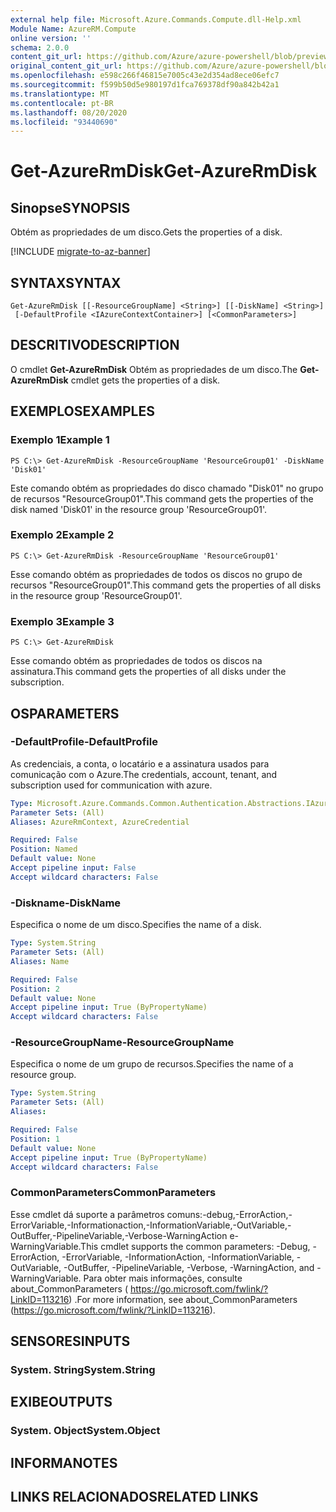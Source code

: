 ```yaml
---
external help file: Microsoft.Azure.Commands.Compute.dll-Help.xml
Module Name: AzureRM.Compute
online version: ''
schema: 2.0.0
content_git_url: https://github.com/Azure/azure-powershell/blob/preview/src/ResourceManager/Compute/Stack/Commands.Compute/help/Get-AzureRmDisk.md
original_content_git_url: https://github.com/Azure/azure-powershell/blob/preview/src/ResourceManager/Compute/Stack/Commands.Compute/help/Get-AzureRmDisk.md
ms.openlocfilehash: e598c266f46815e7005c43e2d354ad8ece06efc7
ms.sourcegitcommit: f599b50d5e980197d1fca769378df90a842b42a1
ms.translationtype: MT
ms.contentlocale: pt-BR
ms.lasthandoff: 08/20/2020
ms.locfileid: "93440690"
---
```

# <span data-ttu-id="3ef99-101">Get-AzureRmDisk</span><span class="sxs-lookup"><span data-stu-id="3ef99-101">Get-AzureRmDisk</span></span>

## <span data-ttu-id="3ef99-102">Sinopse</span><span class="sxs-lookup"><span data-stu-id="3ef99-102">SYNOPSIS</span></span>
<span data-ttu-id="3ef99-103">Obtém as propriedades de um disco.</span><span class="sxs-lookup"><span data-stu-id="3ef99-103">Gets the properties of a disk.</span></span>

[!INCLUDE [migrate-to-az-banner](../../includes/migrate-to-az-banner.md)]

## <span data-ttu-id="3ef99-104">SYNTAX</span><span class="sxs-lookup"><span data-stu-id="3ef99-104">SYNTAX</span></span>

```
Get-AzureRmDisk [[-ResourceGroupName] <String>] [[-DiskName] <String>]
 [-DefaultProfile <IAzureContextContainer>] [<CommonParameters>]
```

## <span data-ttu-id="3ef99-105">DESCRITIVO</span><span class="sxs-lookup"><span data-stu-id="3ef99-105">DESCRIPTION</span></span>
<span data-ttu-id="3ef99-106">O cmdlet **Get-AzureRmDisk** Obtém as propriedades de um disco.</span><span class="sxs-lookup"><span data-stu-id="3ef99-106">The **Get-AzureRmDisk** cmdlet gets the properties of a disk.</span></span>

## <span data-ttu-id="3ef99-107">EXEMPLOS</span><span class="sxs-lookup"><span data-stu-id="3ef99-107">EXAMPLES</span></span>

### <span data-ttu-id="3ef99-108">Exemplo 1</span><span class="sxs-lookup"><span data-stu-id="3ef99-108">Example 1</span></span>
```
PS C:\> Get-AzureRmDisk -ResourceGroupName 'ResourceGroup01' -DiskName 'Disk01'
```

<span data-ttu-id="3ef99-109">Este comando obtém as propriedades do disco chamado "Disk01" no grupo de recursos "ResourceGroup01".</span><span class="sxs-lookup"><span data-stu-id="3ef99-109">This command gets the properties of the disk named 'Disk01' in the resource group 'ResourceGroup01'.</span></span>

### <span data-ttu-id="3ef99-110">Exemplo 2</span><span class="sxs-lookup"><span data-stu-id="3ef99-110">Example 2</span></span>
```
PS C:\> Get-AzureRmDisk -ResourceGroupName 'ResourceGroup01'
```

<span data-ttu-id="3ef99-111">Esse comando obtém as propriedades de todos os discos no grupo de recursos "ResourceGroup01".</span><span class="sxs-lookup"><span data-stu-id="3ef99-111">This command gets the properties of all disks in the resource group 'ResourceGroup01'.</span></span>

### <span data-ttu-id="3ef99-112">Exemplo 3</span><span class="sxs-lookup"><span data-stu-id="3ef99-112">Example 3</span></span>
```
PS C:\> Get-AzureRmDisk
```

<span data-ttu-id="3ef99-113">Esse comando obtém as propriedades de todos os discos na assinatura.</span><span class="sxs-lookup"><span data-stu-id="3ef99-113">This command gets the properties of all disks under the subscription.</span></span>

## <span data-ttu-id="3ef99-114">OS</span><span class="sxs-lookup"><span data-stu-id="3ef99-114">PARAMETERS</span></span>

### <span data-ttu-id="3ef99-115">-DefaultProfile</span><span class="sxs-lookup"><span data-stu-id="3ef99-115">-DefaultProfile</span></span>
<span data-ttu-id="3ef99-116">As credenciais, a conta, o locatário e a assinatura usados para comunicação com o Azure.</span><span class="sxs-lookup"><span data-stu-id="3ef99-116">The credentials, account, tenant, and subscription used for communication with azure.</span></span>

```yaml
Type: Microsoft.Azure.Commands.Common.Authentication.Abstractions.IAzureContextContainer
Parameter Sets: (All)
Aliases: AzureRmContext, AzureCredential

Required: False
Position: Named
Default value: None
Accept pipeline input: False
Accept wildcard characters: False
```

### <span data-ttu-id="3ef99-117">-Diskname</span><span class="sxs-lookup"><span data-stu-id="3ef99-117">-DiskName</span></span>
<span data-ttu-id="3ef99-118">Especifica o nome de um disco.</span><span class="sxs-lookup"><span data-stu-id="3ef99-118">Specifies the name of a disk.</span></span>

```yaml
Type: System.String
Parameter Sets: (All)
Aliases: Name

Required: False
Position: 2
Default value: None
Accept pipeline input: True (ByPropertyName)
Accept wildcard characters: False
```

### <span data-ttu-id="3ef99-119">-ResourceGroupName</span><span class="sxs-lookup"><span data-stu-id="3ef99-119">-ResourceGroupName</span></span>
<span data-ttu-id="3ef99-120">Especifica o nome de um grupo de recursos.</span><span class="sxs-lookup"><span data-stu-id="3ef99-120">Specifies the name of a resource group.</span></span>

```yaml
Type: System.String
Parameter Sets: (All)
Aliases: 

Required: False
Position: 1
Default value: None
Accept pipeline input: True (ByPropertyName)
Accept wildcard characters: False
```

### <span data-ttu-id="3ef99-121">CommonParameters</span><span class="sxs-lookup"><span data-stu-id="3ef99-121">CommonParameters</span></span>
<span data-ttu-id="3ef99-122">Esse cmdlet dá suporte a parâmetros comuns:-debug,-ErrorAction,-ErrorVariable,-Informationaction,-InformationVariable,-OutVariable,-OutBuffer,-PipelineVariable,-Verbose-WarningAction e-WarningVariable.</span><span class="sxs-lookup"><span data-stu-id="3ef99-122">This cmdlet supports the common parameters: -Debug, -ErrorAction, -ErrorVariable, -InformationAction, -InformationVariable, -OutVariable, -OutBuffer, -PipelineVariable, -Verbose, -WarningAction, and -WarningVariable.</span></span> <span data-ttu-id="3ef99-123">Para obter mais informações, consulte about_CommonParameters ( https://go.microsoft.com/fwlink/?LinkID=113216) .</span><span class="sxs-lookup"><span data-stu-id="3ef99-123">For more information, see about_CommonParameters (https://go.microsoft.com/fwlink/?LinkID=113216).</span></span>

## <span data-ttu-id="3ef99-124">SENSORES</span><span class="sxs-lookup"><span data-stu-id="3ef99-124">INPUTS</span></span>

### <span data-ttu-id="3ef99-125">System. String</span><span class="sxs-lookup"><span data-stu-id="3ef99-125">System.String</span></span>

## <span data-ttu-id="3ef99-126">EXIBE</span><span class="sxs-lookup"><span data-stu-id="3ef99-126">OUTPUTS</span></span>

### <span data-ttu-id="3ef99-127">System. Object</span><span class="sxs-lookup"><span data-stu-id="3ef99-127">System.Object</span></span>

## <span data-ttu-id="3ef99-128">INFORMA</span><span class="sxs-lookup"><span data-stu-id="3ef99-128">NOTES</span></span>

## <span data-ttu-id="3ef99-129">LINKS RELACIONADOS</span><span class="sxs-lookup"><span data-stu-id="3ef99-129">RELATED LINKS</span></span>

